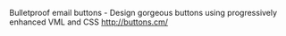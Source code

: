 
Bulletproof email buttons - Design gorgeous buttons using progressively enhanced VML and CSS
http://buttons.cm/